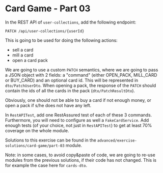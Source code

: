 # Card Game - Part 03

In the REST API of `user-collections`, add the following endpoint:

`PATCH /api/user-collections/{userId}`

This is going to be used for doing the following actions:

* sell a card
* mill a card
* open a card pack

We are going to use a custom `PATCH` semantics, where
we are going to pass a JSON object with 2 fields:
a "command" (either OPEN_PACK, MILL_CARD or BUY_CARD) and
an optional card id. 
This will be represented in `dto/PatchUserDto`.
When opening a pack, the response of the `PATCH` should
contain the ids of all the cards in the pack (`dto/PatchResultDto`).

Obviously, one should not be able to buy a card if not enough money,
or open a pack if s/he does not have any left.

In `RestAPITest`, add one RestAssured test of each of these 3 commands.
Furthermore, you will need to configure as well a `FakeCardService`.
Add enough tests (of your choice, not just in `RestAPITest`) 
to get at least 70% coverage on the whole module.


Solutions to this exercise can be found in the 
`advanced/exercise-solutions/card-game/part-03` module.

Note: in some cases, to avoid copy&paste of code, we are going to re-use
modules from the previous solutions, if their code has not changed.
This is for example the case here for `cards-dto`. 
